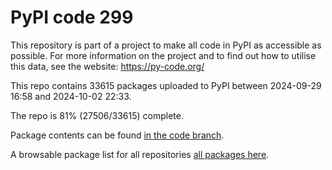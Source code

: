 # PyPI code 299

This repository is part of a project to make all code in PyPI as accessible as possible. For more information 
on the project and to find out how to utilise this data, see the website: https://py-code.org/

This repo contains 33615 packages uploaded to PyPI between 
2024-09-29 16:58 and 2024-10-02 22:33.

The repo is 81% (27506/33615) complete.

Package contents can be found [in the code branch](https://github.com/pypi-data/pypi-mirror-299/tree/code/packages).

A browsable package list for all repositories [all packages here](https://py-code.org/repositories/pypi-mirror-299).


